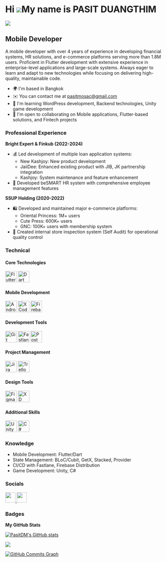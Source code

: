 # Hi ![](https://user-images.githubusercontent.com/18350557/176309783-0785949b-9127-417c-8b55-ab5a4333674e.gif)My name is PASIT DUANGTHIM
![](https://komarev.com/ghpvc/?username=PasitDM&color=0891b2&style=flat-square)

## Mobile Developer

A mobile developer with over 4 years of experience in developing financial systems, HR solutions, and e-commerce platforms serving more than 1.8M users. Proficient in Flutter development with extensive experience in enterprise-level applications and large-scale systems. Always eager to learn and adapt to new technologies while focusing on delivering high-quality, maintainable code.

* 🌍  I'm based in Bangkok
* ✉️  You can contact me at [pasitmosac@gmail.com](mailto:pasitmosac@gmail.com)
* 🧠  I'm learning WordPress development, Backend technologies, Unity game development
* 🤝  I'm open to collaborating on Mobile applications, Flutter-based solutions, and Fintech projects

<!--
### Featured Projects

* 💰 [New Kashjoy](link-to-repo) - Enterprise-level loan application system with multi-product support and enhanced security features
* 👥 [beSMART](link-to-repo) - Comprehensive HR management system featuring location-based attendance tracking and role management
* 🛍️ [Oriental Princess](link-to-repo) - Large-scale e-commerce platform serving 1M+ users with integrated CRM system
* 🎮 [CookingGameVR](https://github.com/PasitDM/CookingGameVR) - VR game developed during an internship at Dongseo University using Unity3D and SteamVR
-->

### Professional Experience

**Bright Expert & Finkub (2022-2024)**
* 💰 Led development of multiple loan application systems:
  - New Kashjoy: New product development
  - JaiiDee: Enhanced existing product with JIB, JK partnership integration
  - Kashjoy: System maintenance and feature enhancement
* 👥 Developed beSMART HR system with comprehensive employee management features

**SSUP Holding (2020-2022)**
* 🛍️ Developed and maintained major e-commerce platforms:
  - Oriental Princess: 1M+ users
  - Cute Press: 600K+ users
  - GNC: 100K+ users with membership system
* 📱 Created internal store inspection system (Self Audit) for operational quality control


### Technical

#### Core Technologies
<p align="left">
  <a href="https://flutter.dev/" target="_blank" rel="noreferrer"><img src="https://cdn.simpleicons.org/flutter" width="36" height="36" alt="Flutter"/></a>
  <a href="https://dart.dev/" target="_blank" rel="noreferrer"><img src="https://cdn.simpleicons.org/dart" width="36" height="36" alt="Dart"/></a>
</p>

#### Mobile Development
<p align="left">
  <a href="https://developer.android.com" target="_blank" rel="noreferrer"><img src="https://cdn.simpleicons.org/androidstudio" width="36" height="36" alt="Android Studio"/></a>
  <a href="https://www.xcode.com/" target="_blank" rel="noreferrer"><img src="https://cdn.simpleicons.org/xcode" width="36" height="36" alt="XCode"/></a>
  <a href="https://firebase.google.com/" target="_blank" rel="noreferrer"><img src="https://cdn.simpleicons.org/firebase" width="36" height="36" alt="Firebase"/></a>
</p>

#### Development Tools
<p align="left">
  <a href="https://git-scm.com/" target="_blank" rel="noreferrer"><img src="https://cdn.simpleicons.org/git" width="36" height="36" alt="Git"/></a>
  <a href="https://fastlane.tools/" target="_blank" rel="noreferrer"><img src="https://cdn.simpleicons.org/fastlane" width="36" height="36" alt="Fastlane"/></a>
  <a href="https://www.postman.com/" target="_blank" rel="noreferrer"><img src="https://cdn.simpleicons.org/postman" width="36" height="36" alt="Postman"/></a>
</p>

#### Project Management
<p align="left">
  <a href="https://www.atlassian.com/software/jira" target="_blank" rel="noreferrer"><img src="https://cdn.simpleicons.org/jira" width="36" height="36" alt="Jira"/></a>
  <a href="https://trello.com" target="_blank" rel="noreferrer"><img src="https://cdn.simpleicons.org/trello" width="36" height="36" alt="Trello"/></a>
</p>

#### Design Tools
<p align="left">
  <a href="https://www.figma.com/" target="_blank" rel="noreferrer"><img src="https://raw.githubusercontent.com/danielcranney/readme-generator/main/public/icons/skills/figma-colored.svg" width="36" height="36" alt="Figma" /></a>
  <a href="https://www.adobe.com/uk/products/xd.html" target="_blank" rel="noreferrer"><img src="https://raw.githubusercontent.com/danielcranney/readme-generator/main/public/icons/skills/xd-colored.svg" width="36" height="36" alt="XD" /></a>
</p>

#### Additional Skills
<p align="left">
  <a href="https://unity.com/" target="_blank" rel="noreferrer"><img src="https://cdn.simpleicons.org/unity/white" width="36" height="36" alt="Unity"/></a>
  <a href="https://docs.microsoft.com/en-us/dotnet/csharp/" target="_blank" rel="noreferrer"><img src="https://raw.githubusercontent.com/danielcranney/readme-generator/main/public/icons/skills/csharp-colored.svg" width="36" height="36" alt="C#" /></a>
</p>

### Knowledge
- Mobile Development: Flutter/Dart
- State Management: BLoC/Cubit, GetX, Stacked, Provider
- CI/CD with Fastlane, Firebase Distribution
- Game Development: Unity, C#


### Socials

<p align="left"> 
  <a href="https://www.github.com/PasitDM" target="_blank" rel="noreferrer"> <picture> <source media="(prefers-color-scheme: dark)" srcset="https://raw.githubusercontent.com/danielcranney/readme-generator/main/public/icons/socials/github-dark.svg" /> <source media="(prefers-color-scheme: light)" srcset="https://raw.githubusercontent.com/danielcranney/readme-generator/main/public/icons/socials/github.svg" /> <img src="https://raw.githubusercontent.com/danielcranney/readme-generator/main/public/icons/socials/github.svg" width="32" height="32" /> </picture> </a> 
  <a href="https://www.linkedin.com/in/pasitdm" target="_blank" rel="noreferrer"> <picture> <source media="(prefers-color-scheme: dark)" srcset="https://raw.githubusercontent.com/danielcranney/readme-generator/main/public/icons/socials/linkedin-dark.svg" /> <source media="(prefers-color-scheme: light)" srcset="https://raw.githubusercontent.com/danielcranney/readme-generator/main/public/icons/socials/linkedin.svg" /> <img src="https://raw.githubusercontent.com/danielcranney/readme-generator/main/public/icons/socials/linkedin.svg" width="32" height="32" /> </picture> </a>
</p>

### Badges

<b>My GitHub Stats</b>

<a href="http://www.github.com/PasitDM"><img src="https://github-readme-stats.vercel.app/api?username=PasitDM&show_icons=true&hide=&count_private=true&title_color=0891b2&text_color=ffffff&icon_color=0891b2&bg_color=1c1917&hide_border=true&show_icons=true" alt="PasitDM's GitHub stats" /></a>

<a href="http://www.github.com/PasitDM"><img src="https://github-readme-streak-stats.herokuapp.com/?user=PasitDM&stroke=ffffff&background=1c1917&ring=0891b2&fire=0891b2&currStreakNum=ffffff&currStreakLabel=0891b2&sideNums=ffffff&sideLabels=ffffff&dates=ffffff&hide_border=true" /></a>

<a href="http://www.github.com/PasitDM"><img src="https://github-readme-activity-graph.vercel.app/graph?username=PasitDM&bg_color=1c1917&color=ffffff&line=0891b2&point=ffffff&area_color=1c1917&area=true&hide_border=true&custom_title=GitHub%20Commits%20Graph" alt="GitHub Commits Graph" /></a>
